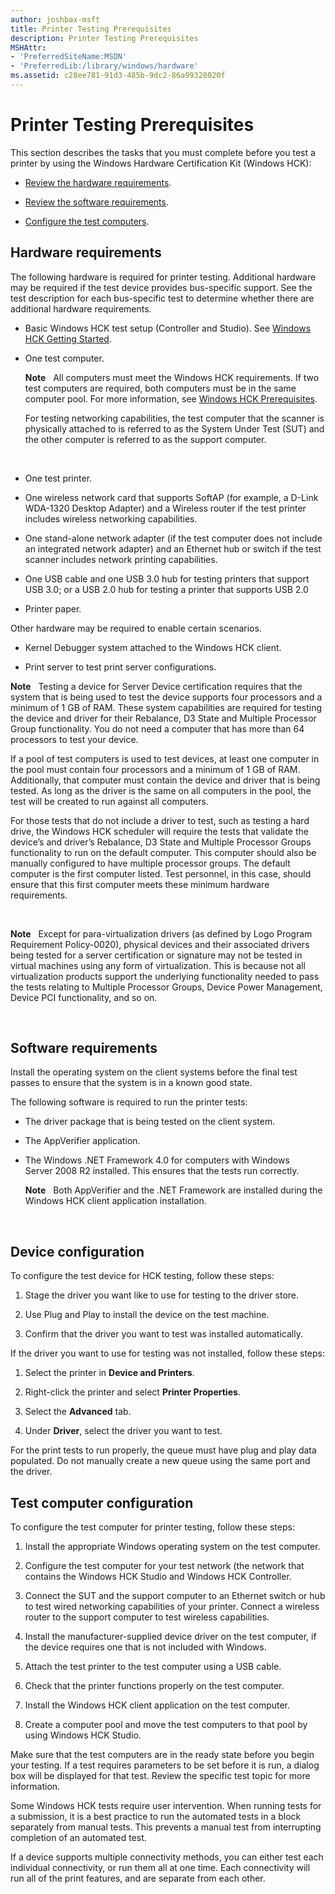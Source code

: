 ```yaml
---
author: joshbax-msft
title: Printer Testing Prerequisites
description: Printer Testing Prerequisites
MSHAttr:
- 'PreferredSiteName:MSDN'
- 'PreferredLib:/library/windows/hardware'
ms.assetid: c28ee781-91d3-485b-9dc2-86a99328020f
---
```


# Printer Testing Prerequisites


This section describes the tasks that you must complete before you test a printer by using the Windows Hardware Certification Kit (Windows HCK):

-   [Review the hardware requirements](#bkmk-hck-printer-hr).

-   [Review the software requirements](#bkmk-hck-printer-sr).

-   [Configure the test computers](#bkmk-hck-printer-sc).

## <a href="" id="bkmk-hck-printer-hr"></a>Hardware requirements


The following hardware is required for printer testing. Additional hardware may be required if the test device provides bus-specific support. See the test description for each bus-specific test to determine whether there are additional hardware requirements.

-   Basic Windows HCK test setup (Controller and Studio). See [Windows HCK Getting Started](windows-hck-getting-started.md).

-   One test computer.

    **Note**  
    All computers must meet the Windows HCK requirements. If two test computers are required, both computers must be in the same computer pool. For more information, see [Windows HCK Prerequisites](windows-hck-prerequisites.md).

    For testing networking capabilities, the test computer that the scanner is physically attached to is referred to as the System Under Test (SUT) and the other computer is referred to as the support computer.

     

-   One test printer.

-   One wireless network card that supports SoftAP (for example, a D-Link WDA-1320 Desktop Adapter) and a Wireless router if the test printer includes wireless networking capabilities.

-   One stand-alone network adapter (if the test computer does not include an integrated network adapter) and an Ethernet hub or switch if the test scanner includes network printing capabilities.

-   One USB cable and one USB 3.0 hub for testing printers that support USB 3.0; or a USB 2.0 hub for testing a printer that supports USB 2.0

-   Printer paper.

Other hardware may be required to enable certain scenarios.

-   Kernel Debugger system attached to the Windows HCK client.

-   Print server to test print server configurations.

**Note**  
Testing a device for Server Device certification requires that the system that is being used to test the device supports four processors and a minimum of 1 GB of RAM. These system capabilities are required for testing the device and driver for their Rebalance, D3 State and Multiple Processor Group functionality. You do not need a computer that has more than 64 processors to test your device.

If a pool of test computers is used to test devices, at least one computer in the pool must contain four processors and a minimum of 1 GB of RAM. Additionally, that computer must contain the device and driver that is being tested. As long as the driver is the same on all computers in the pool, the test will be created to run against all computers.

For those tests that do not include a driver to test, such as testing a hard drive, the Windows HCK scheduler will require the tests that validate the device’s and driver’s Rebalance, D3 State and Multiple Processor Groups functionality to run on the default computer. This computer should also be manually configured to have multiple processor groups. The default computer is the first computer listed. Test personnel, in this case, should ensure that this first computer meets these minimum hardware requirements.

 

**Note**  
Except for para-virtualization drivers (as defined by Logo Program Requirement Policy-0020), physical devices and their associated drivers being tested for a server certification or signature may not be tested in virtual machines using any form of virtualization. This is because not all virtualization products support the underlying functionality needed to pass the tests relating to Multiple Processor Groups, Device Power Management, Device PCI functionality, and so on.

 

## <a href="" id="bkmk-hck-printer-sr"></a>Software requirements


Install the operating system on the client systems before the final test passes to ensure that the system is in a known good state.

The following software is required to run the printer tests:

-   The driver package that is being tested on the client system.

-   The AppVerifier application.

-   The Windows .NET Framework 4.0 for computers with Windows Server 2008 R2 installed. This ensures that the tests run correctly.

    **Note**  
    Both AppVerifier and the .NET Framework are installed during the Windows HCK client application installation.

     

## Device configuration


To configure the test device for HCK testing, follow these steps:

1.  Stage the driver you want like to use for testing to the driver store.

2.  Use Plug and Play to install the device on the test machine.

3.  Confirm that the driver you want to test was installed automatically.

If the driver you want to use for testing was not installed, follow these steps:

1.  Select the printer in **Device and Printers**.

2.  Right-click the printer and select **Printer Properties**.

3.  Select the **Advanced** tab.

4.  Under **Driver**, select the driver you want to test.

For the print tests to run properly, the queue must have plug and play data populated. Do not manually create a new queue using the same port and the driver.

## <a href="" id="bkmk-hck-printer-sc"></a>Test computer configuration


To configure the test computer for printer testing, follow these steps:

1.  Install the appropriate Windows operating system on the test computer.

2.  Configure the test computer for your test network (the network that contains the Windows HCK Studio and Windows HCK Controller.

3.  Connect the SUT and the support computer to an Ethernet switch or hub to test wired networking capabilities of your printer. Connect a wireless router to the support computer to test wireless capabilities.

4.  Install the manufacturer-supplied device driver on the test computer, if the device requires one that is not included with Windows.

5.  Attach the test printer to the test computer using a USB cable.

6.  Check that the printer functions properly on the test computer.

7.  Install the Windows HCK client application on the test computer.

8.  Create a computer pool and move the test computers to that pool by using Windows HCK Studio.

Make sure that the test computers are in the ready state before you begin your testing. If a test requires parameters to be set before it is run, a dialog box will be displayed for that test. Review the specific test topic for more information.

Some Windows HCK tests require user intervention. When running tests for a submission, it is a best practice to run the automated tests in a block separately from manual tests. This prevents a manual test from interrupting completion of an automated test.

If a device supports multiple connectivity methods, you can either test each individual connectivity, or run them all at one time. Each connectivity will run all of the print features, and are separate from each other.

 

 







